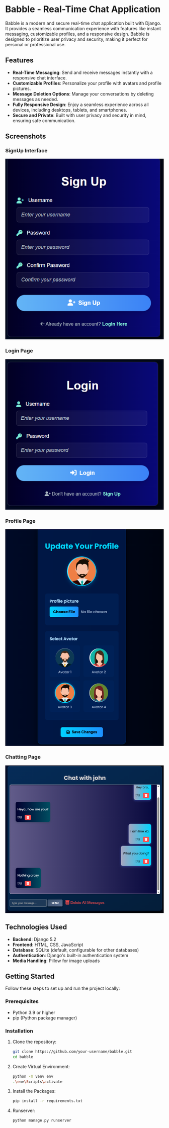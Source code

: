 # Babble - Real-Time Chat Application

Babble is a modern and secure real-time chat application built with Django. It provides a seamless communication experience with features like instant messaging, customizable profiles, and a responsive design. Babble is designed to prioritize user privacy and security, making it perfect for personal or professional use.

## Features

- **Real-Time Messaging**: Send and receive messages instantly with a responsive chat interface.
- **Customizable Profiles**: Personalize your profile with avatars and profile pictures.
- **Message Deletion Options**: Manage your conversations by deleting messages as needed.
- **Fully Responsive Design**: Enjoy a seamless experience across all devices, including desktops, tablets, and smartphones.
- **Secure and Private**: Built with user privacy and security in mind, ensuring safe communication.

## Screenshots

### SignUp Interface
![Signup Page](https://github.com/Pritangshu-2004/Babble-ChatAppInDjango/blob/e9d696d70d623ede04a43e6203ff60fc9560942c/Signup.png)

### Login Page
![Login Page](https://github.com/Pritangshu-2004/Babble-ChatAppInDjango/blob/e9d696d70d623ede04a43e6203ff60fc9560942c/login_screenshot.png)

### Profile Page
![Profile Page](https://github.com/Pritangshu-2004/Babble-ChatAppInDjango/blob/e9d696d70d623ede04a43e6203ff60fc9560942c/profile_screenshot.png)

### Chatting Page
![Chatting Page](https://github.com/Pritangshu-2004/Babble-ChatAppInDjango/blob/e9d696d70d623ede04a43e6203ff60fc9560942c/chat_screenshot1.png)

## Technologies Used

- **Backend**: Django 5.2
- **Frontend**: HTML, CSS, JavaScript
- **Database**: SQLite (default, configurable for other databases)
- **Authentication**: Django's built-in authentication system
- **Media Handling**: Pillow for image uploads

## Getting Started

Follow these steps to set up and run the project locally:

### Prerequisites

- Python 3.9 or higher
- pip (Python package manager)

### Installation

1. Clone the repository:
   ```bash
   git clone https://github.com/your-username/babble.git
   cd babble
   ```
2. Create Virtual Environment:
   ```bash
   python -m venv env
   .\env\Scripts\activate
   ```
3. Install the Packages:
   ```bash
   pip install -r requirements.txt
   ```
4. Runserver:
   ```bash
   python manage.py runserver
   ```

